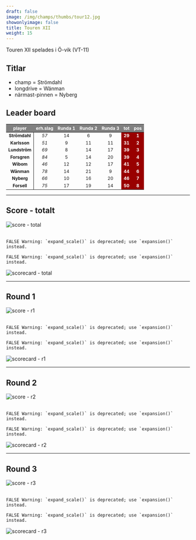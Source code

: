 ```yaml
---  
draft: false  
image: /img/champs/thumbs/tour12.jpg  
showonlyimage: false  
title: Touren XII  
weight: 15  
---
```


Touren XII spelades i Ö-vik (VT-11)

<!--more-->

Titlar
------

-   champ = Strömdahl  
-   longdrive = Wänman  
-   närmast-pinnen = Nyberg

Leader board
------------

<table class="table table-striped table-bordered table-hover table-condensed table-responsive" style="font-size: 12px; ">
 <thead>
  <tr>
   <th style="text-align:center;font-weight: bold;color: white !important;background-color: gray !important;"> player </th>
   <th style="text-align:center;font-weight: bold;color: white !important;background-color: gray !important;"> erh.slag </th>
   <th style="text-align:center;font-weight: bold;color: white !important;background-color: gray !important;"> Runda 1 </th>
   <th style="text-align:center;font-weight: bold;color: white !important;background-color: gray !important;"> Runda 2 </th>
   <th style="text-align:center;font-weight: bold;color: white !important;background-color: gray !important;"> Runda 3 </th>
   <th style="text-align:center;font-weight: bold;color: white !important;background-color: gray !important;"> tot </th>
   <th style="text-align:center;font-weight: bold;color: white !important;background-color: gray !important;"> pos </th>
  </tr>
 </thead>
<tbody>
  <tr>
   <td style="text-align:center;font-weight: bold;background-color: gray50 !important;border-right:1px solid;"> Strömdahl </td>
   <td style="text-align:center;font-style: italic;"> 57 </td>
   <td style="text-align:center;"> 14 </td>
   <td style="text-align:center;"> 6 </td>
   <td style="text-align:center;"> 9 </td>
   <td style="text-align:center;font-weight: bold;color: white !important;background-color: #990000 !important;"> 29 </td>
   <td style="text-align:center;font-weight: bold;color: white !important;background-color: #990000 !important;"> 1 </td>
  </tr>
  <tr>
   <td style="text-align:center;font-weight: bold;background-color: gray50 !important;border-right:1px solid;"> Karlsson </td>
   <td style="text-align:center;font-style: italic;"> 51 </td>
   <td style="text-align:center;"> 9 </td>
   <td style="text-align:center;"> 11 </td>
   <td style="text-align:center;"> 11 </td>
   <td style="text-align:center;font-weight: bold;color: white !important;background-color: #990000 !important;"> 31 </td>
   <td style="text-align:center;font-weight: bold;color: white !important;background-color: #990000 !important;"> 2 </td>
  </tr>
  <tr>
   <td style="text-align:center;font-weight: bold;background-color: gray50 !important;border-right:1px solid;"> Lundström </td>
   <td style="text-align:center;font-style: italic;"> 69 </td>
   <td style="text-align:center;"> 8 </td>
   <td style="text-align:center;"> 14 </td>
   <td style="text-align:center;"> 17 </td>
   <td style="text-align:center;font-weight: bold;color: white !important;background-color: #990000 !important;"> 39 </td>
   <td style="text-align:center;font-weight: bold;color: white !important;background-color: #990000 !important;"> 3 </td>
  </tr>
  <tr>
   <td style="text-align:center;font-weight: bold;background-color: gray50 !important;border-right:1px solid;"> Forsgren </td>
   <td style="text-align:center;font-style: italic;"> 84 </td>
   <td style="text-align:center;"> 5 </td>
   <td style="text-align:center;"> 14 </td>
   <td style="text-align:center;"> 20 </td>
   <td style="text-align:center;font-weight: bold;color: white !important;background-color: #990000 !important;"> 39 </td>
   <td style="text-align:center;font-weight: bold;color: white !important;background-color: #990000 !important;"> 4 </td>
  </tr>
  <tr>
   <td style="text-align:center;font-weight: bold;background-color: gray50 !important;border-right:1px solid;"> Wibom </td>
   <td style="text-align:center;font-style: italic;"> 46 </td>
   <td style="text-align:center;"> 12 </td>
   <td style="text-align:center;"> 12 </td>
   <td style="text-align:center;"> 17 </td>
   <td style="text-align:center;font-weight: bold;color: white !important;background-color: #990000 !important;"> 41 </td>
   <td style="text-align:center;font-weight: bold;color: white !important;background-color: #990000 !important;"> 5 </td>
  </tr>
  <tr>
   <td style="text-align:center;font-weight: bold;background-color: gray50 !important;border-right:1px solid;"> Wänman </td>
   <td style="text-align:center;font-style: italic;"> 78 </td>
   <td style="text-align:center;"> 14 </td>
   <td style="text-align:center;"> 21 </td>
   <td style="text-align:center;"> 9 </td>
   <td style="text-align:center;font-weight: bold;color: white !important;background-color: #990000 !important;"> 44 </td>
   <td style="text-align:center;font-weight: bold;color: white !important;background-color: #990000 !important;"> 6 </td>
  </tr>
  <tr>
   <td style="text-align:center;font-weight: bold;background-color: gray50 !important;border-right:1px solid;"> Nyberg </td>
   <td style="text-align:center;font-style: italic;"> 66 </td>
   <td style="text-align:center;"> 10 </td>
   <td style="text-align:center;"> 16 </td>
   <td style="text-align:center;"> 20 </td>
   <td style="text-align:center;font-weight: bold;color: white !important;background-color: #990000 !important;"> 46 </td>
   <td style="text-align:center;font-weight: bold;color: white !important;background-color: #990000 !important;"> 7 </td>
  </tr>
  <tr>
   <td style="text-align:center;font-weight: bold;background-color: gray50 !important;border-right:1px solid;"> Forsell </td>
   <td style="text-align:center;font-style: italic;"> 75 </td>
   <td style="text-align:center;"> 17 </td>
   <td style="text-align:center;"> 19 </td>
   <td style="text-align:center;"> 14 </td>
   <td style="text-align:center;font-weight: bold;color: white !important;background-color: #990000 !important;"> 50 </td>
   <td style="text-align:center;font-weight: bold;color: white !important;background-color: #990000 !important;"> 8 </td>
  </tr>
</tbody>
</table>

------------------------------------------------------------------------

Score - totalt
--------------

<img src="/results/tour12/relnet.lineplot.all.png" alt="score - total">
<br><br>

    FALSE Warning: `expand_scale()` is deprecated; use `expansion()` instead.

    FALSE Warning: `expand_scale()` is deprecated; use `expansion()` instead.

<img src="/results/tour12/absgross.scorecard.all.png" alt="scorecard - total">

------------------------------------------------------------------------

Round 1
-------

<img src="/results/tour12/relnet.lineplot.r1.png" alt="score - r1">
<br><br>

    FALSE Warning: `expand_scale()` is deprecated; use `expansion()` instead.

    FALSE Warning: `expand_scale()` is deprecated; use `expansion()` instead.

<img src="/results/tour12/absgross.scorecard.r1.png" alt="scorecard - r1">

------------------------------------------------------------------------

Round 2
-------

<img src="/results/tour12/relnet.lineplot.r2.png" alt="score - r2">
<br><br>

    FALSE Warning: `expand_scale()` is deprecated; use `expansion()` instead.

    FALSE Warning: `expand_scale()` is deprecated; use `expansion()` instead.

<img src="/results/tour12/absgross.scorecard.r2.png" alt="scorecard - r2">

------------------------------------------------------------------------

Round 3
-------

<img src="/results/tour12/relnet.lineplot.r3.png" alt="score - r3">
<br><br>

    FALSE Warning: `expand_scale()` is deprecated; use `expansion()` instead.

    FALSE Warning: `expand_scale()` is deprecated; use `expansion()` instead.

<img src="/results/tour12/absgross.scorecard.r3.png" alt="scorecard - r3">

